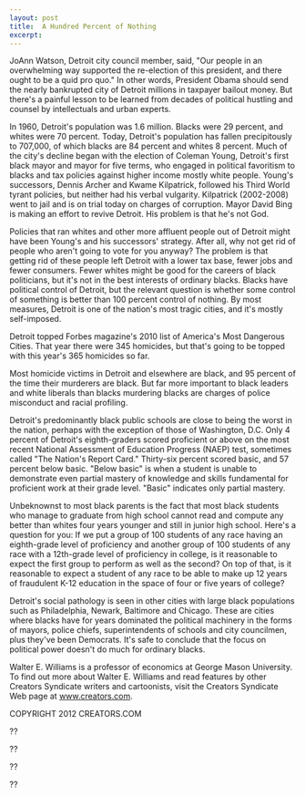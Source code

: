 ```yaml
---
layout: post
title:  A Hundred Percent of Nothing
excerpt:
---
```


JoAnn Watson, Detroit city council member, said, "Our people in an overwhelming way supported the re-election of this president, and there ought to be a quid pro quo." In other words, President Obama should send the nearly bankrupted city of Detroit millions in taxpayer bailout money. But there's a painful lesson to be learned from decades of political hustling and counsel by intellectuals and urban experts.

In 1960, Detroit's population was 1.6 million. Blacks were 29 percent, and whites were 70 percent. Today, Detroit's population has fallen precipitously to 707,000, of which blacks are 84 percent and whites 8 percent. Much of the city's decline began with the election of Coleman Young, Detroit's first black mayor and mayor for five terms, who engaged in political favoritism to blacks and tax policies against higher income mostly white people. Young's successors, Dennis Archer and Kwame Kilpatrick, followed his Third World tyrant policies, but neither had his verbal vulgarity. Kilpatrick (2002-2008) went to jail and is on trial today on charges of corruption. Mayor David Bing is making an effort to revive Detroit. His problem is that he's not God.

Policies that ran whites and other more affluent people out of Detroit might have been Young's and his successors' strategy. After all, why not get rid of people who aren't going to vote for you anyway? The problem is that getting rid of these people left Detroit with a lower tax base, fewer jobs and fewer consumers. Fewer whites might be good for the careers of black politicians, but it's not in the best interests of ordinary blacks. Blacks have political control of Detroit, but the relevant question is whether some control of something is better than 100 percent control of nothing. By most measures, Detroit is one of the nation's most tragic cities, and it's mostly self-imposed.

Detroit topped Forbes magazine's 2010 list of America's Most Dangerous Cities. That year there were 345 homicides, but that's going to be topped with this year's 365 homicides so far.

 Most homicide victims in Detroit and elsewhere are black, and 95 percent of the time their murderers are black. But far more important to black leaders and white liberals than blacks murdering blacks are charges of police misconduct and racial profiling. 

Detroit's predominantly black public schools are close to being the worst in the nation, perhaps with the exception of those of Washington, D.C. Only 4 percent of Detroit's eighth-graders scored proficient or above on the most recent National Assessment of Education Progress (NAEP) test, sometimes called "The Nation's Report Card." Thirty-six percent scored basic, and 57 percent below basic. "Below basic" is when a student is unable to demonstrate even partial mastery of knowledge and skills fundamental for proficient work at their grade level. "Basic" indicates only partial mastery.

Unbeknownst to most black parents is the fact that most black students who manage to graduate from high school cannot read and compute any better than whites four years younger and still in junior high school. Here's a question for you: If we put a group of 100 students of any race having an eighth-grade level of proficiency and another group of 100 students of any race with a 12th-grade level of proficiency in college, is it reasonable to expect the first group to perform as well as the second? On top of that, is it reasonable to expect a student of any race to be able to make up 12 years of fraudulent K-12 education in the space of four or five years of college?

Detroit's social pathology is seen in other cities with large black populations such as Philadelphia, Newark, Baltimore and Chicago. These are cities where blacks have for years dominated the political machinery in the forms of mayors, police chiefs, superintendents of schools and city councilmen, plus they've been Democrats. It's safe to conclude that the focus on political power doesn't do much for ordinary blacks. 

Walter E. Williams is a professor of economics at George Mason University. To find out more about Walter E. Williams and read features by other Creators Syndicate writers and cartoonists, visit the Creators Syndicate Web page at www.creators.com.

COPYRIGHT 2012 CREATORS.COM

??



??



??



??
